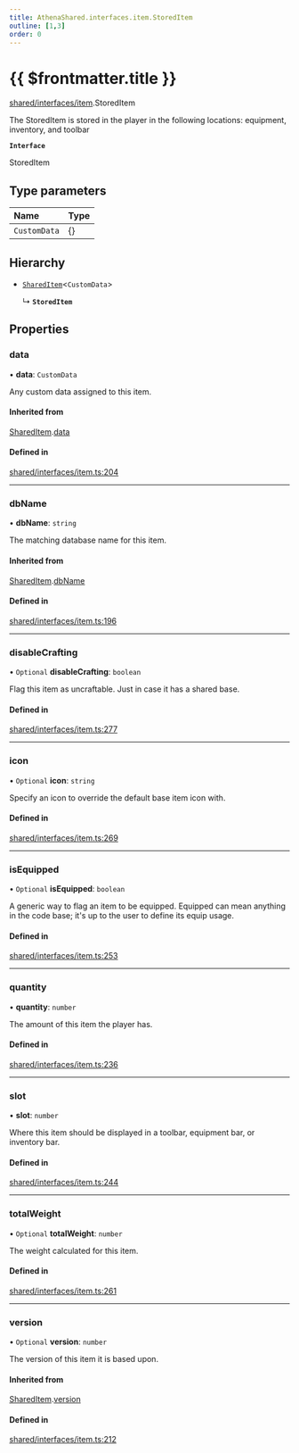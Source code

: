 ```yaml
---
title: AthenaShared.interfaces.item.StoredItem
outline: [1,3]
order: 0
---
```


# {{ $frontmatter.title }}


[shared/interfaces/item](../modules/shared_interfaces_item.md).StoredItem

The StoredItem is stored in the player in the following locations:
equipment, inventory, and toolbar

**`Interface`**

StoredItem

## Type parameters

| Name | Type |
| :------ | :------ |
| `CustomData` | {} |

## Hierarchy

- [`SharedItem`](shared_interfaces_item_SharedItem.md)<`CustomData`\>

  ↳ **`StoredItem`**

## Properties

### data

• **data**: `CustomData`

Any custom data assigned to this item.

#### Inherited from

[SharedItem](shared_interfaces_item_SharedItem.md).[data](shared_interfaces_item_SharedItem.md#data)

#### Defined in

[shared/interfaces/item.ts:204](https://github.com/Stuyk/altv-athena/blob/8f61820/src/core/shared/interfaces/item.ts#L204)

___

### dbName

• **dbName**: `string`

The matching database name for this item.

#### Inherited from

[SharedItem](shared_interfaces_item_SharedItem.md).[dbName](shared_interfaces_item_SharedItem.md#dbName)

#### Defined in

[shared/interfaces/item.ts:196](https://github.com/Stuyk/altv-athena/blob/8f61820/src/core/shared/interfaces/item.ts#L196)

___

### disableCrafting

• `Optional` **disableCrafting**: `boolean`

Flag this item as uncraftable. Just in case it has a shared base.

#### Defined in

[shared/interfaces/item.ts:277](https://github.com/Stuyk/altv-athena/blob/8f61820/src/core/shared/interfaces/item.ts#L277)

___

### icon

• `Optional` **icon**: `string`

Specify an icon to override the default base item icon with.

#### Defined in

[shared/interfaces/item.ts:269](https://github.com/Stuyk/altv-athena/blob/8f61820/src/core/shared/interfaces/item.ts#L269)

___

### isEquipped

• `Optional` **isEquipped**: `boolean`

A generic way to flag an item to be equipped.
Equipped can mean anything in the code base; it's up to the user to define its equip usage.

#### Defined in

[shared/interfaces/item.ts:253](https://github.com/Stuyk/altv-athena/blob/8f61820/src/core/shared/interfaces/item.ts#L253)

___

### quantity

• **quantity**: `number`

The amount of this item the player has.

#### Defined in

[shared/interfaces/item.ts:236](https://github.com/Stuyk/altv-athena/blob/8f61820/src/core/shared/interfaces/item.ts#L236)

___

### slot

• **slot**: `number`

Where this item should be displayed in a toolbar, equipment bar, or inventory bar.

#### Defined in

[shared/interfaces/item.ts:244](https://github.com/Stuyk/altv-athena/blob/8f61820/src/core/shared/interfaces/item.ts#L244)

___

### totalWeight

• `Optional` **totalWeight**: `number`

The weight calculated for this item.

#### Defined in

[shared/interfaces/item.ts:261](https://github.com/Stuyk/altv-athena/blob/8f61820/src/core/shared/interfaces/item.ts#L261)

___

### version

• `Optional` **version**: `number`

The version of this item it is based upon.

#### Inherited from

[SharedItem](shared_interfaces_item_SharedItem.md).[version](shared_interfaces_item_SharedItem.md#version)

#### Defined in

[shared/interfaces/item.ts:212](https://github.com/Stuyk/altv-athena/blob/8f61820/src/core/shared/interfaces/item.ts#L212)
